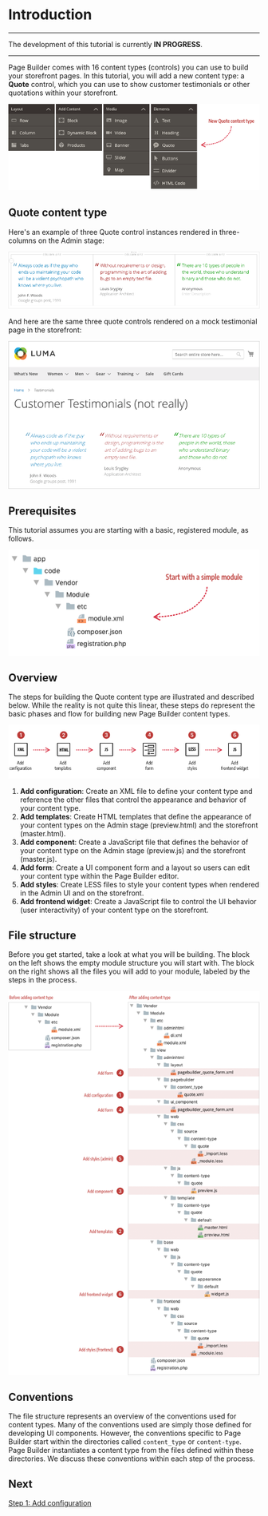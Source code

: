 # Introduction

***
The development of this tutorial is currently **IN PROGRESS**.

***

Page Builder comes with 16 content types (controls) you can use to build your storefront pages. In this tutorial, you will add a new content type: a **Quote** control, which you can use to show customer testimonials or other quotations within your storefront.

![Page Builder Content Types](../images/panel-horizontal.png)

## Quote content type

Here's an example of three Quote control instances rendered in three-columns on the Admin stage: 

![QuoteTypeDisplay](../images/QuoteTypeDisplay.png)

And here are the same three quote controls rendered on a mock testimonial page in the storefront:

![StorefrontTestimonials](../images/StorefrontTestimonials.png)



## Prerequisites

This tutorial assumes you are starting with a basic, registered module, as follows.

![Minimum module structure](../images/module-minimum-structure.png)



## Overview

The steps for building the Quote content type are illustrated and described below. While the reality is not quite this linear, these steps do represent the basic phases and flow for building new Page Builder content types.

![Creating Custom Content Types](../images/content-type-overview.png)

1. **Add configuration**: Create an XML file to define your content type and reference the other files that control the appearance and behavior of your content type.  
2. **Add templates**: Create HTML templates that define the appearance of your content types on the Admin stage (preview.html) and the storefront (master.html).
3. **Add component**: Create a JavaScript file that defines the behavior of your content type on the Admin stage (preview.js) and the storefront (master.js).
4. **Add form**: Create a UI component form and a layout so users can edit your content type within the Page Builder editor.
5. **Add styles**: Create LESS files to style your content types when rendered in the Admin UI and on the storefront. 
6. **Add frontend widget**: Create a JavaScript file to control the UI behavior (user interactivity) of your content type on the storefront.  

## File structure

Before you get started, take a look at what you will be building. The block on the left shows the empty module structure you will start with. The block on the right shows all the files you will add to your module, labeled by the steps in the process. 

![Before and after content type](../images/content-type-files.png)

## Conventions

The file structure represents an overview of the conventions used for content types. Many of the conventions used are simply those defined for developing UI components. However, the conventions specific to Page Builder start within the directories called `content_type` or `content-type`. Page Builder instantiates a content type from the files defined within these directories. We discuss these conventions within each step of the process.

## Next
[Step 1: Add configuration](step-1-add-configuration.md)